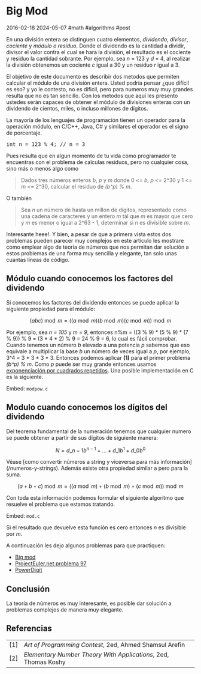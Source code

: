 # Big Mod
2016-02-18 2024-05-07 #math #algorithms #post

<p>En una división entera se distinguen cuatro elementos, <em>dividendo</em>, <em>divisor</em>, <em>cociente</em> y <em>módulo o residuo</em>. Donde el dividendo es la cantidad a dividir, divisor el valor contra el cual se hara la división, el resultado es el cociente y residuo la cantidad sobrante. Por ejemplo, sea <em>n</em> = 123 y <em>d</em> = 4, al realizar la división obtenemos un cociente <em>c</em> igual a 30 y un residuo <em>r</em> igual a 3.</p>

<p>El objetivo de este documento es describir dos metodos que permiten calcular el módulo de una división entera. Usted podría pensar ¿que difícil es eso? y yo le contesto, no es dificil, pero para numeros muy muy grandes resulta que no es tan sencillo. Con los metodos que aquí les presento ustedes serán capaces de obtener el módulo de divisiones enteras con un dividendo de cientos, miles, o incluso millones de dígitos.</p>

<p>La mayoría de los lenguajes de programación tienen un operador para la operación módulo, en C/C++, Java, C# y similares el operador es el signo de porcentaje.</p>

<pre lang="c">int n = 123 % 4; // n = 3</pre>

<p>Pues resulta que en algun momento de tu vida como programador te encuentras con el problema de calculas residuos, pero no cualquier cosa, sino más o menos algo como </p>

<blockquote>
  Dados tres números enteros <em>b</em>, <em>p</em> y <em>m</em> donde 0 <= <em>b, p</em> <= 2^30 y 1 <= <em>m</em> <= 2^30, calcular el residuo de <em>(b^p) % m</em>.
</blockquote>

<p>O también</p>

<blockquote>
  Sea <em>n</em> un número de hasta un millon de dígitos, representado como una cadena de caracteres y un entero <em>m</em> tal que <em>m</em> es mayor que cero y <em>m</em> es menor o igual a 2^63 - 1, determinar si <em>n</em> es divisible sobre <em>m</em>.
</blockquote>

<p>Interesante heee!. Y bien, a pesar de que a primera vista estos dos problemas pueden parecer muy complejos en este artículo les mostrare como emplear algo de teoría de números que nos permitan dar solución a estos problemas de una forma muy sencilla y elegante, tan solo unas cuantas líneas de código.</p>

## Módulo cuando conocemos los factores del dividendo

<p>Si conocemos los factores del dividendo entonces se puede aplicar la siguiente propiedad para el módulo:</p>

$$(abc) \bmod m = ((a \bmod m)(b \bmod m)(c\bmod m))\bmod m$$

<p>Por ejemplo, sea <em>n = 105</em> y <em>m = 9</em>, entonces n%m = ((3 % 9) * (5 % 9) * (7 % 9)) % 9 = (3 * 4 * 2) % 9 = 24 % 9 = 6, lo cual es fácil comprobar. Cuando tenemos un número <em>b</em> elevado a una potencia <em>p</em> sabemos que eso equivale a multiplicar la base <em>b</em> un número de veces igual a <em>p</em>, por ejemplo, 3^4 = 3 * 3 * 3 * 3. Entonces podemos aplicar <strong>(1)</strong> para el primer problema <em>(b^p) % m</em>. Como <em>p</em> puede ser muy grande entonces usamos <a href="/recursion" target="_blank">exponenciación por cuadrados repetidos</a>. Una posible implementación en C es la siguiente.</p>

Embed: `modpow.c`

## Modulo cuando conocemos los dígitos del dividendo

<p>Del teorema fundamental de la numeración tenemos que cualquier numero se puede obtener a partir de sus dígitos de siguiente manera:</p>

$$N=d\_{n-1}b^{n-1} +...+ d\_{1}b^{1} + d\_{0}b^{0}$$

<p>Véase [como convertir números a string y viceversa para más información](/numeros-y-strings). Además existe otra propiedad similar a  pero para la suma.</p>

$$(a + b + c) \bmod m = ((a \bmod m) + (b \bmod m) + (c \bmod m)) \bmod m$$

<p>Con toda esta información podemos formular el siguiente algoritmo que resuelve el problema que estamos tratando.</p>

Embed: `mod.c`

<p>Si el resultado que devuelve esta función es cero entonces <em>n</em> es divisible por <em>m</em>.</p>

<p>A continuación les dejo algunos problemas para que practiquen:</p>

<ul>
  <li><a href="http://uva.onlinejudge.org/index.php?option=com_onlinejudge&Itemid=8&category=5&page=show_problem&problem=310" target="_blank">Big mod</a></li>
  <li><a href="http://projecteuler.net/problem=97" target="_blank">ProjectEuler.net problema 97</a></li>
  <li><a href="http://community.topcoder.com/stat?c=problem_statement&pm=4515" target="_target">PowerDigit</a></li>
</ul></li>

## Conclusión

<p>La teoría de números es muy interesante, es posible dar solución a problemas complejos de manera muy elegante.</p>

## Referencias

<table border="0">
<tr><td>[1]</td><td><em>Art of Programming Contest</em>, 2ed, Ahmed Shamsul Arefin</td></tr>
<tr><td>[2]</td><td><em>Elementary Number Theory With Applications</em>, 2ed, Thomas Koshy</td></tr>
</table>

